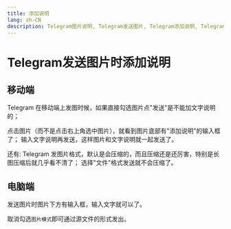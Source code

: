 ```yaml
---
title: 添加说明
lang: zh-CN
description: Telegram图片说明, Telegram发送图片, Telegram添加说明, Telegram功能, TGwiki, Telegram知识库
---
```


# Telegram发送图片时添加说明

## 移动端

Telegram 在移动端上发图时候，如果直接勾选图片点"发送"是不能加文字说明的；

点击图片（而不是点击右上角选中图片），就看到图片底部有"添加说明"的输入框了；
输入文字说明再发送，这样图片和文字说明就一起发送了。

还有:
Telegram 发图片格式，默认是会压缩的，而且压缩还是还厉害，特别是长图压缩后就几乎看不清了；
选择"文件"格式发送就不会压缩了。

## 电脑端

发送图片时图片下方有输入框，输入文字就可以了。

取消勾选`图片模式`即可通过源文件的形式发出。